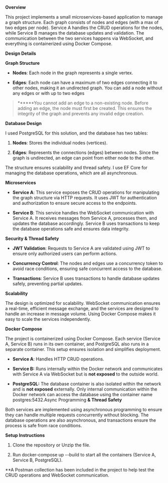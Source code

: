 **Overview**

This project implements a small microservices-based application to
manage a graph structure. Each graph consists of nodes and edges (with a
max of two edges per node). Service A handles the CRUD operations for
the nodes, while Service B manages the database updates and validation.
The communication between the two services happens via WebSocket, and
everything is containerized using Docker Compose.

**Design Details**

**Graph Structure**

-   **Nodes**: Each node in the graph represents a single vertex.

-   **Edges**: Each node can have a maximum of two edges connecting it
    to other nodes, making it an undirected graph. You can add a node
    without any edges or with up to two edges

> **\*\***You cannot add an edge to a non-existing node. Before adding
> an edge, the node must first be created. This ensures the integrity of
> the graph and prevents any invalid edge creation.

**Database Design**

I used PostgreSQL for this solution, and the database has two tables:

1.  **Nodes**: Stores the individual nodes (vertices).

2.  **Edges**: Represents the connections (edges) between nodes. Since
    the graph is undirected, an edge can point from either node to the
    other.

The structure ensures scalability and thread safety. I use EF Core for
managing the database operations, which are all asynchronous.

**Microservices**

-   **Service A**: This service exposes the CRUD operations for
    manipulating the graph structure via HTTP requests. It uses JWT for
    authentication and authorization to ensure secure access to the
    endpoints.

-   **Service B**: This service handles the WebSocket communication with
    Service A. It receives messages from Service A, processes them, and
    updates the database accordingly. Service B uses transactions to
    keep the database operations safe and ensures data integrity.

**Security & Thread Safety**

-   **JWT Validation**: Requests to Service A are validated using JWT to
    ensure only authorized users can perform actions.

-   **Concurrency Control**: The nodes and edges use a concurrency token
    to avoid race conditions, ensuring safe concurrent access to the
    database.

-   **Transactions**: Service B uses transactions to handle database
    updates safely, preventing partial updates.

**Scalability**

The design is optimized for scalability. WebSocket communication ensures
a real-time, efficient message exchange, and the services are designed
to handle an increase in message volume. Using Docker Compose makes it
easy to scale the services independently.

**Docker Compose**

The project is containerized using Docker Compose. Each service (Service
A, Service B) runs in its own container, and PostgreSQL also runs in a
separate container. This setup ensures isolation and simplifies
deployment.

-   **Service A**: Handles HTTP CRUD operations.

-   **Service B:** Runs internally within the Docker network and
    communicates with Service A via WebSocket but is **not exposed** to
    the outside world.

-   **PostgreSQL:** The database container is also isolated within the
    network and is **not exposed** externally. Only internal
    communication within the Docker network can access the database
    using the container name postgres:5432.Async Programming **& Thread
    Safety**

Both services are implemented using asynchronous programming to ensure
they can handle multiple requests concurrently without blocking. The
database operations are also asynchronous, and transactions ensure the
process is safe from race conditions.

**Setup Instructions**

1.  Clone the repository or Unzip the file.

2.  Run docker-compose up \--build to start all the containers (Service
    A, Service B, PostgreSQL).

\*\*A Postman collection has been included in the project to help test
the CRUD operations and WebSocket communication.
